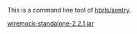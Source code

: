 This is a command line tool of [hbrls/sentry](https://github.com/hbrls/sentry).

[wiremock-standalone-2.2.1.jar](http://repo1.maven.org/maven2/com/github/tomakehurst/wiremock-standalone/2.2.1/wiremock-standalone-2.2.1.jar)
